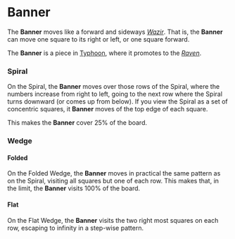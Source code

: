 # Banner

The **Banner** moves like a forward and sideways [*Wazir*](wazir.html).
That is, the **Banner** can move one square to its right or left, or
one square forward.

The **Banner** is a piece in [Typhoon](#chess-v:rules/typhoon-revised),
where it promotes to the [*Raven*](modern_elephant.html?piece=raven).

### Spiral

On the Spiral, the **Banner** moves over those rows of the Spiral,
where the numbers increase from right to left, going to the next
row where the Spiral turns downward (or comes up from below). If
you view the Spiral as a set of concentric squares, it **Banner**
moves of the top edge of each square.

This makes the **Banner** cover 25% of the board.

### Wedge

#### Folded

On the Folded Wedge, the **Banner** moves in practical the same
pattern as on the Spiral, visiting all squares but one of each
row. This makes that, in the limit, the **Banner** visits 100%
of the board.

#### Flat

On the Flat Wedge, the **Banner** visits the two right most squares
on each row, escaping to infinity in a step-wise pattern.
